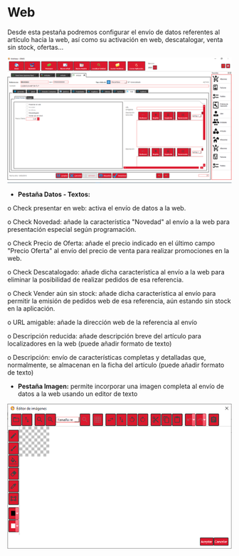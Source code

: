 # Web

Desde esta pestaña podremos configurar el envío de datos referentes al artículo hacia la web, así como su activación en web, descatalogar, venta sin stock, ofertas...

![](../../../../.gitbook/assets/image%20%28224%29.png)

* **Pestaña Datos - Textos:** 

o   Check presentar en web: activa el envío de datos a la web.

o   Check Novedad: añade la característica "Novedad" al envío a la web para presentación especial según programación.

o   Check Precio de Oferta: añade el precio indicado en el último campo "Precio Oferta" al envío del precio de venta para realizar promociones en la web.

o   Check Descatalogado: añade dicha característica al envío a la web para eliminar la posibilidad de realizar pedidos de esa referencia.

o   Check Vender aún sin stock: añade dicha característica al envío para permitir la emisión de pedidos web de esa referencia, aún estando sin stock en la aplicación.

o   URL amigable: añade la dirección web de la referencia al envío

o   Descripción reducida: añade descripción breve del artículo para localizadores en la web \(puede añadir formato de texto\)

o   Descripción: envío de características completas y detalladas que, normalmente, se almacenan en la ficha del artículo \(puede añadir formato de texto\)

* **Pestaña Imagen:** permite incorporar una imagen completa al envío de datos a la web usando un editor de texto

![](../../../../.gitbook/assets/image%20%286%29.png)



